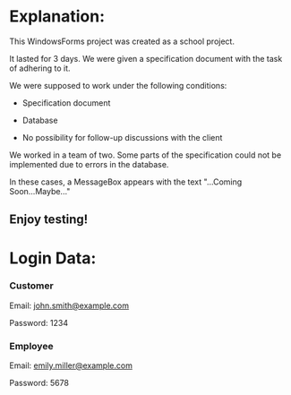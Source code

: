 <h1><strong>Explanation:</strong></h1>

This WindowsForms project was created as a school project.

It lasted for 3 days. We were given a specification document with the task of adhering to it.

We were supposed to work under the following conditions:

- Specification document
  
- Database
  
- No possibility for follow-up discussions with the client

We worked in a team of two. Some parts of the specification could not be implemented due to errors in the database.

In these cases, a MessageBox appears with the text "...Coming Soon...Maybe..."

<h2><strong>Enjoy testing!</strong></h2>

<h1>Login Data:</h1>

<h3>Customer</h3>

Email: john.smith@example.com

Password: 1234

<h3>Employee</h3>

Email: emily.miller@example.com

Password: 5678
